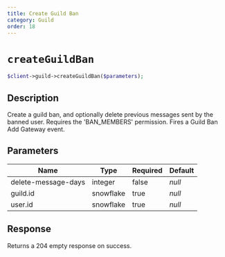 ```yaml
---
title: Create Guild Ban
category: Guild
order: 18
---
```


# `createGuildBan`

```php
$client->guild->createGuildBan($parameters);
```

## Description

Create a guild ban, and optionally delete previous messages sent by the banned user. Requires the &#039;BAN_MEMBERS&#039; permission.  Fires a Guild Ban Add Gateway event.

## Parameters


Name | Type | Required | Default
--- | --- | --- | ---
delete-message-days | integer | false | *null*
guild.id | snowflake | true | *null*
user.id | snowflake | true | *null*

## Response

Returns a 204 empty response on success.


